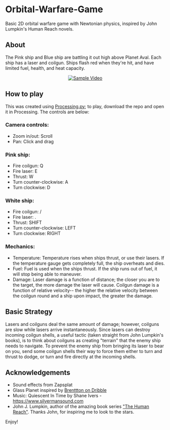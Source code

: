 # Orbital-Warfare-Game
Basic 2D orbital warfare game with Newtonian physics, inspired by John Lumpkin's Human Reach novels.


## About
The Pink ship and Blue ship are battling it out high above Planet Aval. Each ship has a laser and coilgun. Ships flash red when they're hit, and have limited fuel, health, and heat capacity.

<div align="center">
  <a href="https://www.youtube.com/watch?v=MvSuVTR33Zs"><img src="https://img.youtube.com/vi/MvSuVTR33Zs/0.jpg" alt="Sample Video"></a>
</div>


## How to play
This was created using [Processing.py](https://py.processing.org/); to play, download the repo and open it in Processing. The controls are below:
### Camera controls:
- Zoom in/out: Scroll
- Pan: Click and drag

### Pink ship:
- Fire coilgun: Q
- Fire laser: E
- Thrust: W
- Turn counter-clockwise: A
- Turn clockwise: D

### White ship:
- Fire coilgun: /
- Fire laser: .
- Thrust: SHIFT
- Turn counter-clockwise: LEFT
- Turn clockwise: RIGHT

### Mechanics:
- Temperature: Temperature rises when ships thrust, or use their lasers. If the temperature gauge gets completely full, the ship overheats and dies.
- Fuel: Fuel is used when the ships thrust. If the ship runs out of fuel, it will stop being able to maneuver.
- Damage: Laser damage is a function of distance; the closer you are to the target, the more damage the laser will cause. Coilgun damage is a function of relative velocity-- the higher the relative velocity between the coilgun round and a ship upon impact, the greater the damage.


## Basic Strategy
Lasers and coilguns deal the same amount of damage; however, coilguns are slow while lasers arrive instantaneously. Since lasers can destroy incoming coilgun shells, a useful tactic (taken straight from John Lumpkin's books), is to think about coilguns as creating "terrain" that the enemy ship needs to navigate. To prevent the enemy ship from bringing its laser to bear on you, send some coilgun shells their way to force them either to turn and thrust to dodge, or turn and fire directly at the incoming shells.

## Acknowledgements
- Sound effects from Zapsplat
- Glass Planet inspired by [Brenttton on Dribble](https://dribbble.com/shots/3221153-Fantastic-Planet-001)
- Music: Quiescent In Time by Shane Ivers - https://www.silvermansound.com
- John J. Lumpkin, author of the amazing book series ["The Human Reach"](http://www.thehumanreach.net/). Thanks John, for inspiring me to look to the stars.

Enjoy!
